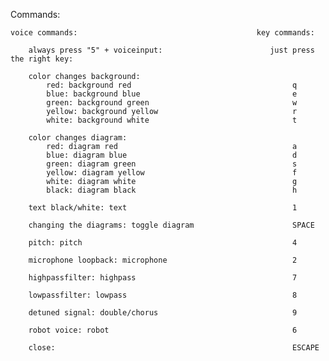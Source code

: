 Commands:

    voice commands:                                        key commands:

        always press "5" + voiceinput:                        just press the right key:
        
        color changes background:
            red: background red                                    q                                
            blue: background blue                                  e
            green: background green                                w
            yellow: background yellow                              r
            white: background white                                t
            
        color changes diagram:
            red: diagram red                                       a
            blue: diagram blue                                     d
            green: diagram green                                   s
            yellow: diagram yellow                                 f
            white: diagram white                                   g
            black: diagram black                                   h
    
        text black/white: text                                     1
    
        changing the diagrams: toggle diagram                      SPACE
    
        pitch: pitch                                               4
    
        microphone loopback: microphone                            2
    
        highpassfilter: highpass                                   7
    
        lowpassfilter: lowpass                                     8
    
        detuned signal: double/chorus                              9
    
        robot voice: robot                                         6
    
        close:                                                     ESCAPE

        
        
        

